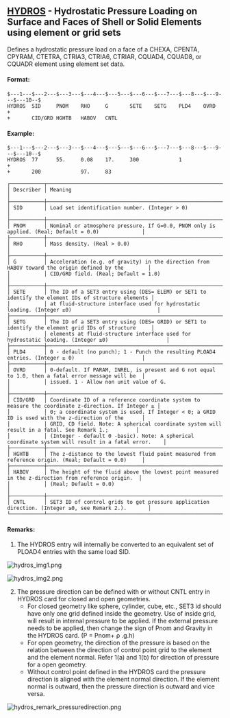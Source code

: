 ## [HYDROS](https://nexus.hexagon.com/documentationcenter/bundle/MSC_Nastran_2022.4/page/Nastran_Combined_Book/qrg/bulkfgil/TOC.HYDROS.xhtml) - Hydrostatic Pressure Loading on Surface and Faces of Shell or Solid Elements using element or grid sets

Defines a hydrostatic pressure load on a face of a CHEXA, CPENTA, CPYRAM, CTETRA, CTRIA3, CTRIA6, CTRIAR, CQUAD4, CQUAD8, or CQUADR element using element set data.

#### Format:

```nastran
$---1---$---2---$---3---$---4---$---5---$---6---$---7---$---8---$---9---$---10--$
HYDROS  SID     PNOM    RHO     G       SETE    SETG    PLD4    OVRD    +       
+       CID/GRD HGHTB   HABOV   CNTL                                            
```

#### Example:

```nastran
$---1---$---2---$---3---$---4---$---5---$---6---$---7---$---8---$---9---$---10--$
HYDROS  77      55.     0.08    17.     300             1               +       
+       200             97.     83                                              
```

```text
┌───────────┬────────────────────────────────────────────────────────────────────────────────────────────────────┐
│ Describer │ Meaning                                                                                            │
├───────────┼────────────────────────────────────────────────────────────────────────────────────────────────────┤
│ SID       │ Load set identification number. (Integer > 0)                                                      │
├───────────┼────────────────────────────────────────────────────────────────────────────────────────────────────┤
│ PNOM      │ Nominal or atmosphere pressure. If G=0.0, PNOM only is applied. (Real; Default = 0.0)              │
├───────────┼────────────────────────────────────────────────────────────────────────────────────────────────────┤
│ RHO       │ Mass density. (Real > 0.0)                                                                         │
├───────────┼────────────────────────────────────────────────────────────────────────────────────────────────────┤
│ G         │ Acceleration (e.g. of gravity) in the direction from HABOV toward the origin defined by the        │
│           │ CID/GRD field. (Real; Default = 1.0)                                                               │
├───────────┼────────────────────────────────────────────────────────────────────────────────────────────────────┤
│ SETE      │ The ID of a SET3 entry using (DES= ELEM) or SET1 to identify the element IDs of structure elements │
│           │ at fluid-structure interface used for hydrostatic loading. (Integer ≥0)                            │
├───────────┼────────────────────────────────────────────────────────────────────────────────────────────────────┤
│ SETG      │ The ID of a SET3 entry using (DES= GRID) or SET1 to identify the element grid IDs of structure     │
│           │ elements at fluid-structure interface used for hydrostatic loading. (Integer ≥0)                   │
├───────────┼────────────────────────────────────────────────────────────────────────────────────────────────────┤
│ PLD4      │ 0 - default (no punch); 1 - Punch the resulting PLOAD4 entries. (Integer ≥ 0)                      │
├───────────┼────────────────────────────────────────────────────────────────────────────────────────────────────┤
│ OVRD      │ 0-default. If PARAM, INREL, is present and G not equal to 1.0, then a fatal error message will be  │
│           │ issued. 1 - Allow non unit value of G.                                                             │
├───────────┼────────────────────────────────────────────────────────────────────────────────────────────────────┤
│ CID/GRD   │ Coordinate ID of a reference coordinate system to measure the coordinate z-direction. If Integer ≥ │
│           │ 0; a coordinate system is used. If Integer < 0; a GRID ID is used with the z-direction of the      │
│           │ GRID, CD field. Note: A spherical coordinate system will result in a fatal. See Remark 1.;         │
│           │ (Integer - default 0 -basic). Note: A spherical coordinate system will result in a fatal error.    │
├───────────┼────────────────────────────────────────────────────────────────────────────────────────────────────┤
│ HGHTB     │ The z-distance to the lowest fluid point measured from reference origin. (Real; Default = 0.0)     │
├───────────┼────────────────────────────────────────────────────────────────────────────────────────────────────┤
│ HABOV     │ The height of the fluid above the lowest point measured in the z-direction from reference origin.  │
│           │ (Real; Default = 0.0)                                                                              │
├───────────┼────────────────────────────────────────────────────────────────────────────────────────────────────┤
│ CNTL      │ SET3 ID of control grids to get pressure application direction. (Integer ≥0, see Remark 2.).       │
└───────────┴────────────────────────────────────────────────────────────────────────────────────────────────────┘
```

#### Remarks:

1. The HYDROS entry will internally be converted to an equivalent set of PLOAD4 entries with the same load SID.

![hydros_img1.png](https://help-be.hexagonmi.com/bundle/MSC_Nastran_2022.4/page/Nastran_Combined_Book/qrg/bulkfgil/../../../assets/hydros_img1.png?_LANG=enus)

![hydros_img2.png](https://help-be.hexagonmi.com/bundle/MSC_Nastran_2022.4/page/Nastran_Combined_Book/qrg/bulkfgil/../../../assets/hydros_img2.png?_LANG=enus)

2. The pressure direction can be defined with or without CNTL entry in HYDROS card for closed and open geometries.
     - For closed geometry like sphere, cylinder, cube, etc., SET3 id should have only one grid defined inside the geometry. Use of inside grid, will result in internal pressure to be applied. If the external pressure needs to be applied, then change the sign of Pnom and Gravity in the HYDROS card. (P = Pnom+ ρ .g.h)
     - For open geometry, the direction of the pressure is based on the relation between the direction of control point grid to the element and the element normal. Refer 1(a) and 1(b) for direction of pressure for a open geometry.
     - Without control point defined in the HYDROS card the pressure direction is aligned with the element normal direction. If the element normal is outward, then the pressure direction is outward and vice versa.

![hydros_remark_pressuredirection.png](https://help-be.hexagonmi.com/bundle/MSC_Nastran_2022.4/page/Nastran_Combined_Book/qrg/bulkfgil/../../../assets/hydros_remark_pressuredirection.png?_LANG=enus)
